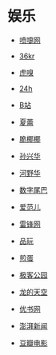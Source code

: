 # 娱乐


<div id = "首"></div>
<script src = "../js/首.js"></script>


* [喷嚏网](http://www.dapenti.com/)
* [36kr](https://m.36kr.com/)


* [虎嗅](https://m.huxiu.com/)
* [24h](https://m.huxiu.com/moment)


* [B站](https://m.bilibili.com/)
* [夏蕾](https://m.bilibili.com/space/1320792805)
* [脆椰椰](https://m.bilibili.com/space/13942914)
* [孙兴华](https://m.bilibili.com/space/437239552)
* [河野华](https://m.bilibili.com/space/18343098)


* [数字尾巴](https://m.dgtle.com/)
* [爱范儿](https://www.ifanr.com/)
* [雷锋网](https://www.leiphone.com/)
* [品玩](https://www.pingwest.com/)
* [煎蛋](http://i.jandan.net/)
* [极客公园](https://www.geekpark.net/)


* [龙的天空](https://www.lkong.com/)
* [优书网](https://www.yousuu.com/)


* [澎湃新闻](https://m.thepaper.cn/)


* [豆瓣电影](https://m.douban.com/movie/)
